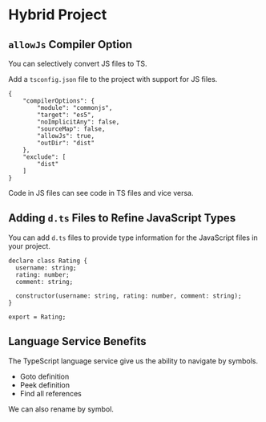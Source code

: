
# Hybrid Project

## `allowJs` Compiler Option

You can selectively convert JS files to TS.

Add a `tsconfig.json` file to the project with support for JS files.

```
{
    "compilerOptions": {
        "module": "commonjs",
        "target": "es5",
        "noImplicitAny": false,
        "sourceMap": false,
        "allowJs": true,
        "outDir": "dist"
    },
    "exclude": [
        "dist"
    ]
}
```

Code in JS files can see code in TS files and vice versa.

## Adding `d.ts` Files to Refine JavaScript Types

You can add `d.ts` files to provide type information for the JavaScript files in your project.

```
declare class Rating {
  username: string;
  rating: number;
  comment: string;

  constructor(username: string, rating: number, comment: string);
}

export = Rating;
```

## Language Service Benefits

The TypeScript language service give us the ability to navigate by symbols.

* Goto definition
* Peek definition
* Find all references

We can also rename by symbol.
